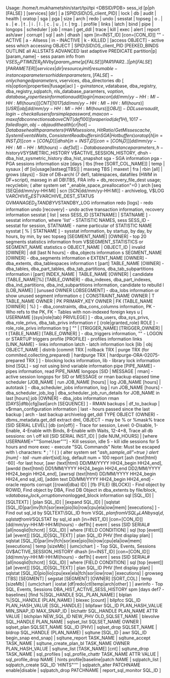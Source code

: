Usage: /home/t.mukhametshin/start/tpi/tpi <DBSID/PDB> sess_id [p|ph [FALSE] <param>] [services] [dir] | a [SPID\SID\OS_client_PID] | lock | db | audit | health | oratop | sga | pga | size | arch | redo | undo | sesstat | topseg | o . | s . | e . | t . | i . | l . | c . | u . | r. | trg . | profile | links | latch | bind | pipe | longops | scheduler | job | rman | get_ddl | trace | kill | exec | alert | report ash/awr | corrupt | sql | ash | dhash | spm
[in=INST_ID] [con=[CON_ID]] "" - ACTIVE | a - Allsess | in - INACTIVE | k - KILLED | [access OBJECT] - active sess which accessing OBJECT | SPID\SID\OS_client_PID [PEEKED_BINDS OUTLINE all ALLSTATS ADVANCED last adaptive PREDICATE partition|p] [param_name] - sess param info from V$SES_OPTIMIZER_ENV by [param_name]
p [FALSE] [PAR1 PAR2 ..] | ph [FALSE] [PARAMETER] | services | dir | resource_limit | resumable - instance parameters or hidden parameters, [FALSE] - only changed parameters, v$services, dba_directories
db [ nls|option|properties|fusage|acl ] - gv$instance, v$database, dba_registry, dba_registry_sqlpatch, nls_database_paramters, v$option, database_properties information
audit [login | maxcon [dd/mm/yy-HH:MI-HH:MI(hours)] [CNT] | 1017 [dd/mm/yy-HH:MI-HH:MI(hours)] [USR] | obj [dd/mm/yy-HH:MI-HH:MI(hours)] [OBJ] ] - DDL users audit, login - check all users for simple password, maxcon - max of db connections above CNT (def 100) for a period (def 1H), 1017 - failed login, obj - obj audit
health [cr | hot] - Database health parameters (HWM sessions, Hit Ratio / Get Misses cache, System Events Waits, Consistent Read buffers in SGA | Hot buffers)
oratop [ h [in=INST_ID] [con=[CON_ID]] | dhsh [in=INST_ID] [con=[CON_ID]] [dd/mm/yy-HH:MI-HH:MI(hours) - def3d] ] - Database and Instance parameters, h - history V$SYSMETRIC_HISTORY V$ACTIVE_SESSION_HISTORY, dhsh - dba_hist_sysmetric_history dba_hist_snapshot
sga - SGA information
pga - PGA sessions information
size [days | tbs [free [SORT_COL_NAME]] | temp | sysaux | df [io|usage|lastseg[TBS]] | maxseg TBS | maxext | fra | rbin [all] | grows (days)] - Size of DB+archl (7 def), tablespaces, datafiles (HWM in DF+script), maxseg in all DB\TBS, FRA info + db_recovery_file_dest usage; recyclebin; ( alter system set "_enable_space_preallocation"=0 )
arch [seq [SEQ|dd/mm/yy-HH:MI] | scn [SCN|dd/mm/yy-HH:MI]] - archivelog, V$LOG V$ARCHIVE_DEST V$ARCHIVE_DEST_STATUS GV$MANAGED_STANDBY V$STANDBY_LOG information
redo [logs] - redo information
undo [recovery] - undo active transaction information, recovery information
sesstat [ list | sess SESS_ID [STATNAME] | STATNAME ] - sesstat information, where 'list' - STATISTIC NAMES, sess SESS_ID - sesstat for session, STATNAME - name particular of STATISTIC NAME
sysstat [ % | STATNAME ] - sysstat information, by startup, by day, by hours, by min, by sec
topseg [SEGMENT_NAME] [OWNER] - top 20 segments statistics information from V$SEGMENT_STATISTICS or SEGMENT_NAME statistics
o OBJECT_NAME | OBJECT_ID | invalid [OWNER] | ddl [last N hours] - dba_objects information
s SEGMENT_NAME [OWNER] - dba_segments information
e EXTENT_NAME [OWNER] - dba_extents, dba_tablespaces information
t [part] TABLE_NAME [OWNER] - dba_tables, dba_part_tables, dba_tab_partitions, dba_tab_subpartitions information
i [part] INDEX_NAME | TABLE_NAME [OWNER] | candidate [TABLE_NAME|%] [TABLE_OWNER] - dba_indexes, dba_part_indexes, dba_ind_partitions, dba_ind_subpartitions information, candidate to rebulld
l [LOB_NAME] | [unused OWNER LOBSEGMENT] - dba_lobs information or show unused segment information
c [ CONSTRAINT_NAME OWNER | T TABLE_NAME OWNER | PK PRIMARY_KEY OWNER | FK (TABLE_NAME [OWNER] | %) ] - dba_constraints, dba_cons_columns information, PK - Who refs to the PK, FK - Tables with non-indexed foreign keys
u [ USERNAME [{sys|role|tab} PRIVILEGE] ] - dba_users, dba_sys_privs, dba_role_privs, dba_tab_privs information
r [ {role|granted_role} ROLE ] - role_role_privs information
trg [ "" | [TRIGGER_NAME] [TRIGGER_OWNER] | t [TABLE_NAME] [TABLE_OWNER] ] - dba_triggers information, "" - LOGON or STARTUP triggers
profile [PROFILE] - profiles information
links [LINK_NAME] - links information
latch - latch information
lock [lib | obj OBJECT_NAME | distrib [commit TRX | rollback TRX | purge TRX (for commited,collecting,prepared) | hardpurge TRX | hardpurge-ORA-02075-prepared TRX ] ] - blocking locks information, lib - library lock information
bind [SQL] - sql not using bind variable information
pipe [PIPE_NAME] - pipes information, read PIPE_NAME
longops [SID | MESSAGE | rman] - active session longops for SID or MESSAGE or rman backup elapsed time
scheduler [JOB_NAME | run JOB_NAME [hours] | log JOB_NAME [hours] | autotask ] - dba_scheduler_jobs information, log | run JOB_NAME [hours] - dba_scheduler_job_log | dba_scheduler_job_run_details for JOB_NAME in last [hours]
job [OWNER] - dba_jobs information
rman [DAYS|dftb|cfg|last|arch [SEQUENCE] ] - RMAN backups | df_to_backup | v$rman_configuration information | last - hours passed since the last backup | arch - last backup archivelog
get_ddl TYPE OBJECT (OWNER) - dbms_metadata.get_ddl extract dml, OBJECT - may be % or %mask%
trace [SID SERIAL LEVEL] [db {on|off}] - Trace for session, Level: 0-Disable, 1-Enable, 4-Enable with Binds, 8-Enable with Waits, 12-4+8, Trace all db sessions: on \ off
kill [SID SERIAL INST_ID] | [idle NUM_HOURS] | [where USERNAME="\'"SomeUser"\'"] - Kill session, idle 5 - kill idle sessions for 5 hours and more
exec - execute "SQL Commands" Note: Must be escaped with \ characters: * ; ' ! ( ) ( alter system set "_ash_sample_all"=true )
alert [num] - tail -num alert_[sid].log, default num = 100
report [ash {text|html} -60] -for last hour, [awr {text|html} DD/MM/YYYY HH24_begin HH24_end], [awrdd {text|html} DD1/MM/YYYY HH24_begin HH24_end DD2/MM/YYYY HH24_begin HH24_end], [awrsql {text|html} DD/MM/YYYY HH24_begin HH24_end sql_id], [addm text DD/MM/YYYY HH24_begin HH24_end] - oracle reports
corrupt [{rowid|dba} ID] | [fb (FILE) (BLOCK)] - Find object by ROWID, Find object by DBA, Find DB Object in dba_extents by file/block, v$database_block_corruption v$nonlogged_block information
sql [SQL_ID] | [SQLTEXT] | [plan SQL_ID] | [expand SQL_ID] | [sqlstat [SQL_ID|par|inv|fch|sor|exe|pio|lio|row|cpu|ela|iow|mem] [executions] ] - Find out sql_id by SQLTEXT\SQL_ID from V$SQL, plan from VSQL_PLAN by sql_id, sqlstat from V$SQLSTAT by sql_id
ash [in=INST_ID] [con=[CON_ID]] [dd/mm/yy-HH:MI-HH:MI(hours) - def1h] [ event | sess [SID SERIAL# [all|nosqlid|tchcnt] | SQL_ID] | where [FIELD CONDITION] | sql [top [event]] [all [event]] [SQL_ID|SQL_TEXT] | plan SQL_ID PHV [fmt display plan] | sqlstat [SQL_ID|par|inv|fch|sor|exe|pio|lio|row|cpu|ela|iow|mem] [executions] | temp [sizeMb] | (umc)chart ] - Top SQL, Events, Sessions GV$ACTIVE_SESSION_HISTORY
dhash [in=INST_ID] [con=[CON_ID]] [dd/mm/yy-HH:MI-HH:MI(hours) - def1h] [ event | sess [SID SERIAL# [all|nosqlid|tchcnt] | SQL_ID] | where [FIELD CONDITION] | sql [top [event]] [all [event]] [SQL_ID|SQL_TEXT] | plan SQL_ID PHV [fmt display plan] | sqlstat [SQL_ID|pio|lio|cpu|exe|ela|fch|sor|iow|row] [executions] | growseg [TBS] [SEGMENT] | segstat [SEGMENT] [OWNER] [SORT_COL] | temp [sizeMb] | (umc)chart | iostat [df|redo|ctl|temp|arch|other] ] | awrinfo - Top SQL, Events, Sessions DBA_HIST_ACTIVE_SESS_HISTORY
spm [days def7 - baselines] [find %|SQL_HANDLE SQL_PLAN_NAME] [ blplan %|SQL_HANDLE (PLAN_NAME) | blexec [count] | bllpfcc SQL_ID PLAN_HASH_VALUE [SQL_HANDLE] | bllpfawr SQL_ID PLAN_HASH_VALUE MIN_SNAP_ID MAX_SNAP_ID | blchattr SQL_HANDLE PLAN_NAME ATTR VALUE | blchplan NEW_SQL_ID NEW_PHV OLD_SQLSET_NAME | blevolve SQL_HANDLE PLAN_NAME | sqlset_list SQLSET_NAME OWNER | sqlset_plan SQLSET_NAME SQL_ID [PHV] | sqlset_drop SQLSET_NAME | bldrop SQL_HANDLE (PLAN_NAME) | sqltune [SQL_ID | awr SQL_ID begin_snap end_snap] | sqltune_report TASK_NAME | sqltune_accept TASK_NAME | sqltune_create_plan_bl TASK_NAME OWNER PLAN_HASH_VALUE | sqltune_list [TASK_NAME] [cnt] | sqltune_drop TASK_NAME | sql_profiles | sql_profile_chattr TASK_NAME ATTR VALUE | sql_profile_drop NAME | hints profile|baseline|patch NAME | sqlpatch_list | sqlpatch_create SQL_ID 'HINTS"\'"' | sqlpatch_alter PATCHNAME enable|disable | sqlpatch_drop PATCHNAME | report_sql_monitor SQL_ID ]

